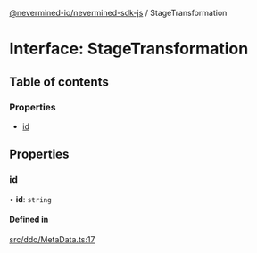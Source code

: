 [@nevermined-io/nevermined-sdk-js](../code-reference.md) / StageTransformation

# Interface: StageTransformation

## Table of contents

### Properties

- [id](StageTransformation.md#id)

## Properties

### id

• **id**: `string`

#### Defined in

[src/ddo/MetaData.ts:17](https://github.com/nevermined-io/sdk-js/blob/661349d/src/ddo/MetaData.ts#L17)
